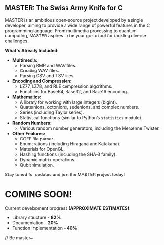 ## MASTER: The Swiss Army Knife for C

MASTER is an ambitious open-source project developed by a single developer, aiming to provide a wide range of powerful features in the C programming language. From multimedia processing to quantum computing, MASTER aspires to be your go-to tool for tackling diverse challenges.

**What's Already Included:**

* **Multimedia:**
    * Parsing BMP and WAV files.
    * Creating WAV files.
    * Parsing CSV and TSV files.
* **Encoding and Compression:**
    * LZ77, LZ78, and RLE compression algorithms.
    * Functions for Base64, Base32, and Base16 encoding.
* **Mathematics:**
    * A library for working with large integers (bigint).
    * Quaternions, octonions, sedenions, and complex numbers.
    * Series (including Taylor series).
    * Statistical functions (similar to Python's `statistics` module).
* **Random Numbers:**
    * Various random number generators, including the Mersenne Twister.
* **Other Features:**
    * COFF file parser.
    * Enumerations (including Hiragana and Katakana).
    * Materials for OpenGL.
    * Hashing functions (including the SHA-3 family).
    * Dynamic matrix operations.
    * Qubit simulation.

Stay tuned for updates and join the MASTER project today!

# COMING SOON!  
Current development progress **(APPROXIMATE ESTIMATES)**:
* Library structure - **82%**
* Documentation - **20%**
* Function implementation - **40%**

// Be master~
